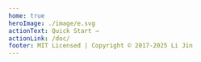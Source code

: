 ```yaml
---
home: true
heroImage: ./image/e.svg
actionText: Quick Start →
actionLink: /doc/
footer: MIT Licensed | Copyright © 2017-2025 Li Jin
---
```


